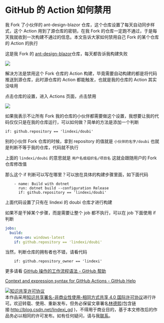 
# GitHub 的 Action 如何禁用

我 Fork 了小伙伴的 ant-design-blazor 仓库，这个仓库设置了每天自动同步样式，这个 Action 用到了源仓库的密钥，在我 Fork 的仓库一定跑不通过，于是每天我就收到一次构建不通过的信息。本文告诉大家如何禁用自己 Fork 的某个仓库的 Action 的执行

<!--more-->


<!-- CreateTime:5/25/2020 9:36:22 AM -->



这是我 Fork 的 [ant-design-blazor](https://github.com/lindexi/ant-design-blazor )仓库，每天都告诉我构建失败

<!-- ![](image/GitHub 的 Action 如何禁用/GitHub 的 Action 如何禁用0.png) -->

![](http://image.acmx.xyz/lindexi%2F202052594637993.jpg)

解决方法是禁用这个 Fork 仓库的 Action 构建，毕竟需要自动构建的都是将代码推送到源仓库，此时源仓库的 Action 都能触发，也就是我的仓库的 Action 其实没啥用

点击仓库的设置，进入 Actions 页面，点击禁用

<!-- ![](image/GitHub 的 Action 如何禁用/GitHub 的 Action 如何禁用1.png) -->

![](http://image.acmx.xyz/lindexi%2F2020525949558751.jpg)

如果我表示不让所有 Fork 我的仓库的小伙伴都需要做这个设置，我想要让我的代码仅仅只是在我的仓库运行，可以如何做？简单的方法是添加一个判断

```
if: github.repository == 'lindexi/doubi'
```

别的小伙伴 Fork 仓库的时候，拿到 repository 的值就是 `小伙伴的名字/doubi` 也就是判断不等于我的仓库，代码就不执行

上面的 `lindexi/doubi` 的意思就是 `用户名或组织名/项目名` 这就会跟随用户的 Fork 仓库修改值

那么这个 if 判断可以写在哪里？可以放在具体的构建步骤里面，如下面代码

```
    - name: Build with dotnet
      run: dotnet build --configuration Release
      if: github.repository == 'lindexi/doubi'
```

上面代码设置了只有在 lindexi 的 doubi 仓库才进行构建

如果不是干掉某个步骤，而是需要让整个 job 都不执行，可以在 job 下面使用 if 判断

```yaml
jobs:
  build:
    runs-on: windows-latest
    if: github.repository == 'lindexi/doubi'
```

当然，判断仓库的拥有者也不错，请看代码

```
    if: github.repository_owner == 'lindexi'
```

更多请看 [GitHub 操作的工作流程语法 - GitHub 帮助](https://help.github.com/cn/actions/reference/workflow-syntax-for-github-actions )

[Context and expression syntax for GitHub Actions - GitHub Help](https://help.github.com/en/actions/reference/context-and-expression-syntax-for-github-actions )





<a rel="license" href="http://creativecommons.org/licenses/by-nc-sa/4.0/"><img alt="知识共享许可协议" style="border-width:0" src="https://licensebuttons.net/l/by-nc-sa/4.0/88x31.png" /></a><br />本作品采用<a rel="license" href="http://creativecommons.org/licenses/by-nc-sa/4.0/">知识共享署名-非商业性使用-相同方式共享 4.0 国际许可协议</a>进行许可。欢迎转载、使用、重新发布，但务必保留文章署名[林德熙](http://blog.csdn.net/lindexi_gd)(包含链接:http://blog.csdn.net/lindexi_gd )，不得用于商业目的，基于本文修改后的作品务必以相同的许可发布。如有任何疑问，请与我[联系](mailto:lindexi_gd@163.com)。